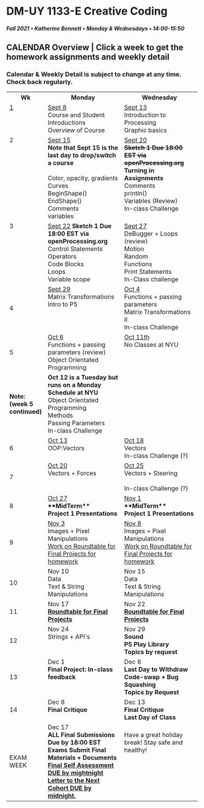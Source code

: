 # DM-UY 1133-E Creative Coding
##### Fall 2021 • Katherine Bennett • Monday & Wednesdays • 14:00-15:50

## CALENDAR Overview | Click a week to get the homework assignments and weekly detail
### Calendar & Weekly Detail is subject to change at any time. Check back regularly.


<table>
<tr>
	<th width="4%">Wk</th> 
	<th width="48%">Monday</th> 
	<th width="48%">Wednesday</th> 
</tr>
<tr>
	<td valign="top"><a href="week_1_detail.md">1</a></td>
	<td valign="top"><a href="week_1_detail.md">Sept 8</a><br>Course and Student Introductions<br>Overview of Course<br></td>
	<td valign="top"><a href="week_1_detail.md">Sept 13</a><br>Introduction to Processing <br>Graphic basics <br></td>
</tr>
<tr>
	<td valign="top"> 2 </td>
	<td valign="top"><a href="week_2_detail.md">Sept 15</a><strong><br>
    Note that Sept 15 is the last day to drop/switch a course </strong><br><br>Color, opacity, gradients <br> Curves <br> BeginShape() EndShape() <br>Comments <br> variables <br></td>
    <td valign="top"><a href="week_2_detail.md">Sept 20</a><br><strong><strike>Sketch 1 Due 18:00 EST via openProcessing.org</strike><br>Turning in Assignments</strong>
	Comments<br>
    println()<br>
	Variables (Review)<br>
	In-class Challenge<br></td>
</tr>
<tr>
	<td valign="top"> 3 </td>
	<td valign="top"><a href="week_3_detail.md">Sept 22</a> <strong> Sketch 1 Due 18:00 EST via openProcessing.org</strong><br>Control Statements<br>Operators<br>Code Blocks<br>
	Loops<br> Variable scope <br>
	</td>
	<td valign="top"><a href="week_3_detail.md">Sept 27</a><br>DeBugger + Loops (review)<br>Motion<br>Random<br>Functions<br>Print Statements<br>In-Class challenge<br>
	</td>
</tr>
	<td>4</td>
	<td valign="top"><a href="week_4_detail.md">Sept 29</a><br>
	Matrix Transformations <br>
	Intro to P5 <br> 
	</td>
	<td valign="top"><a href="week_4_detail.md">Oct 4</a><br>Functions + passing parameters<br>
	Matrix Transformations II<br>
	In-class Challenge <br>
	</td>
</tr>
<tr>
	<td>5</td>
	<td valign="top"><a href="week_5_detail.md">Oct 6</a><br>Functions + passing parameters (review)<br>Object Orientated Programming <br>
	<td valign="top"><a href="week_5_detail.md">Oct 11th</a><br>
		No Classes at NYU <br> <br>
	</td>
</tr>
<tr>
	<td><strong>Note: (week 5 continued) </td>
	<td valign="top"> <strong> Oct 12 is a Tuesday but runs on a Monday Schedule at NYU </strong> <br>
	 Object Orientated Programming <br>Methods<br>Passing Parameters <br>In-class Challenge <br> </td>
</tr>
<tr>
<tr>
	<td> 6 </td>
	<td valign="top"><a href="week_6_detail.md">Oct 13</a><br>OOP:Vectors<br></td>
	<td valign="top"><a href="week_6_detail.md">Oct 18</a><br>Vectors <br> In-class Challenge (?)</td>
</tr>
<tr>
	<td> 7 </td>
	<td valign="top"><a href="week_7_detail.md">Oct 20</a><br>Vectors + Forces<br>	</td>
	<td valign = "top"> <a href="week_7_detail.md">Oct 25</a><br>Vectors + Steering <br> <br> In-class Challenge (?)</td>
</tr>
<td>8</td>
	<td valign="top"><a href="week_8_detail.md">Oct 27</a><br><strong>**MidTerm** <br>Project 1 Presentations <br></strong>
	</td>
	<td valign="top"><a href="week_8_detail.md">Nov 1</a><br><strong>**MidTerm** <br>Project 1 Presentations <br>
	</strong>
	</td>
</tr>
<tr>
	<td> 9 </td>
	<td valign="top"><a href="week_9_detail.md">Nov 3</a><br>Images + Pixel Manipulations <br>
		<a href = "RoundTable.md">Work on Roundtable for Final Projects for homework</a> <br>
	</td>
	<td valign="top"><a href="week_9_detail.md">Nov 8</a><br>Images + Pixel Manipulations	<br><a href = "RoundTable.md">Work on Roundtable for Final Projects for homework</a> <br>
	</td>
</tr>
<tr>
	<td>10</td>
	<td valign="top"> Nov 10<br>Data<br>Text & String Manipulations	 <br>
	</td>
	<td valign="top">Nov 15<br>Data<br>Text & String Manipulations	
	</td>	
</tr>
<tr>
	<td>11</td>
	<td valign="top">Nov 17<br><a href = "RoundTable.md"> <strong> Roundtable for Final Projects</a></strong> <br>	
	</td>
	<td valign="top">Nov 22<br><strong><a href = "RoundTable.md">  Roundtable for Final Projects</a></strong> 
	</td>
</tr>
<tr>
	<td>12</td>
	<td valign="top">Nov 24<br>Strings + API's<br></strong>
	</td>
	<td valign="top">Nov 29<br><strong>Sound<br>P5 Play Library<br>Topics by request<br></strong>
	</td>
</tr>
<tr>	
	<td>13</td><td valign="top">Dec 1<br><strong>
	Final Project: In-class feedback <br></strong>	
	</td>
	<td valign="top">Dec 6<br><strong>
		Last Day to Withdraw <br>
		Code-swap + Bug Squashing <br>
		Topics by Request <br></strong></td>	
</tr>
<tr>	
	<td>14</td><td valign="top">Dec 8<br><strong>Final Critique</strong>
	</td>
	<td valign="top">Dec 13<br><strong>Final Critique <br> Last Day of Class</strong> 
	</td>
</tr>
<tr><td>EXAM WEEK</td>	
	<td valign="top">Dec 17<br><strong>ALL Final Submissions Due by 18:00 EST<br>Exams Submit Final Materials + Documents <br><a href = "Final_Deliverables.md">Final Self Assessment DUE by mightnight<br>
	Letter to the Next Cohort DUE by midnight.</td> </a><td valign="top"> <br>Have a great holiday break! Stay safe and healthy!<br></strong> 
	</td>
<tr>
</table>